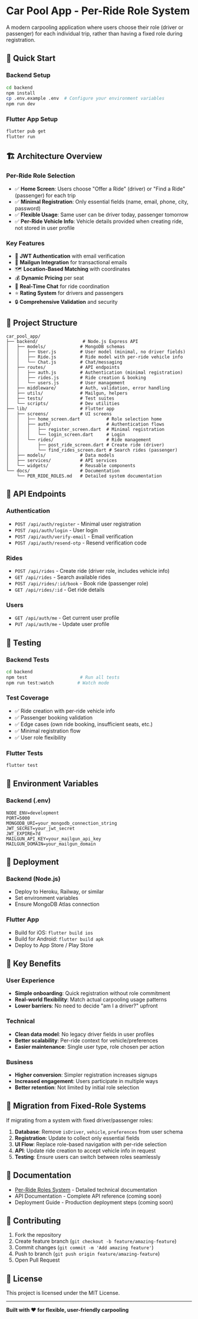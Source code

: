 # Car Pool App - Per-Ride Role System

A modern carpooling application where users choose their role (driver or passenger) for each individual trip, rather than having a fixed role during registration.

## 🚀 Quick Start

### Backend Setup
```bash
cd backend
npm install
cp .env.example .env  # Configure your environment variables
npm run dev
```

### Flutter App Setup  
```bash
flutter pub get
flutter run
```

## 🏗️ Architecture Overview

### Per-Ride Role Selection
- ✅ **Home Screen**: Users choose "Offer a Ride" (driver) or "Find a Ride" (passenger) for each trip
- ✅ **Minimal Registration**: Only essential fields (name, email, phone, city, password)
- ✅ **Flexible Usage**: Same user can be driver today, passenger tomorrow
- ✅ **Per-Ride Vehicle Info**: Vehicle details provided when creating ride, not stored in user profile

### Key Features
- 🔐 **JWT Authentication** with email verification
- 📧 **Mailgun Integration** for transactional emails  
- 🗺️ **Location-Based Matching** with coordinates
- 💰 **Dynamic Pricing** per seat
- 💬 **Real-Time Chat** for ride coordination
- ⭐ **Rating System** for drivers and passengers
- 🔒 **Comprehensive Validation** and security

## 📁 Project Structure

```
car_pool_app/
├── backend/                 # Node.js Express API
│   ├── models/             # MongoDB schemas
│   │   ├── User.js         # User model (minimal, no driver fields)
│   │   ├── Ride.js         # Ride model with per-ride vehicle info
│   │   └── Chat.js         # Chat/messaging
│   ├── routes/             # API endpoints
│   │   ├── auth.js         # Authentication (minimal registration)
│   │   ├── rides.js        # Ride creation & booking
│   │   └── users.js        # User management
│   ├── middleware/         # Auth, validation, error handling
│   ├── utils/              # Mailgun, helpers
│   ├── tests/              # Test suites
│   └── scripts/            # Dev utilities
├── lib/                    # Flutter app
│   ├── screens/            # UI screens
│   │   ├── home_screen.dart          # Role selection home
│   │   ├── auth/                     # Authentication flows
│   │   │   ├── register_screen.dart  # Minimal registration
│   │   │   └── login_screen.dart     # Login
│   │   └── rides/                    # Ride management
│   │       ├── post_ride_screen.dart # Create ride (driver)
│   │       └── find_rides_screen.dart # Search rides (passenger)
│   ├── models/             # Data models
│   ├── services/           # API services
│   └── widgets/            # Reusable components
└── docs/                   # Documentation
    └── PER_RIDE_ROLES.md   # Detailed system documentation
```

## 🔧 API Endpoints

### Authentication
- `POST /api/auth/register` - Minimal user registration
- `POST /api/auth/login` - User login
- `POST /api/auth/verify-email` - Email verification
- `POST /api/auth/resend-otp` - Resend verification code

### Rides
- `POST /api/rides` - Create ride (driver role, includes vehicle info)
- `GET /api/rides` - Search available rides
- `POST /api/rides/:id/book` - Book ride (passenger role)
- `GET /api/rides/:id` - Get ride details

### Users  
- `GET /api/auth/me` - Get current user profile
- `PUT /api/auth/me` - Update user profile

## 🧪 Testing

### Backend Tests
```bash
cd backend
npm test                    # Run all tests
npm run test:watch         # Watch mode
```

### Test Coverage
- ✅ Ride creation with per-ride vehicle info
- ✅ Passenger booking validation  
- ✅ Edge cases (own ride booking, insufficient seats, etc.)
- ✅ Minimal registration flow
- ✅ User role flexibility

### Flutter Tests
```bash
flutter test
```

## 🔐 Environment Variables

### Backend (.env)
```env
NODE_ENV=development
PORT=5000
MONGODB_URI=your_mongodb_connection_string
JWT_SECRET=your_jwt_secret
JWT_EXPIRE=7d
MAILGUN_API_KEY=your_mailgun_api_key
MAILGUN_DOMAIN=your_mailgun_domain
```

## 🚀 Deployment

### Backend (Node.js)
- Deploy to Heroku, Railway, or similar
- Set environment variables
- Ensure MongoDB Atlas connection

### Flutter App
- Build for iOS: `flutter build ios`
- Build for Android: `flutter build apk`
- Deploy to App Store / Play Store

## 🎯 Key Benefits

### User Experience
- **Simple onboarding**: Quick registration without role commitment
- **Real-world flexibility**: Match actual carpooling usage patterns  
- **Lower barriers**: No need to decide "am I a driver?" upfront

### Technical
- **Clean data model**: No legacy driver fields in user profiles
- **Better scalability**: Per-ride context for vehicle/preferences
- **Easier maintenance**: Single user type, role chosen per action

### Business
- **Higher conversion**: Simpler registration increases signups
- **Increased engagement**: Users participate in multiple ways
- **Better retention**: Not limited by initial role selection

## 🔄 Migration from Fixed-Role Systems

If migrating from a system with fixed driver/passenger roles:

1. **Database**: Remove `isDriver`, `vehicle`, `preferences` from user schema
2. **Registration**: Update to collect only essential fields
3. **UI Flow**: Replace role-based navigation with per-ride selection  
4. **API**: Update ride creation to accept vehicle info in request
5. **Testing**: Ensure users can switch between roles seamlessly

## 📖 Documentation

- [Per-Ride Roles System](./docs/PER_RIDE_ROLES.md) - Detailed technical documentation
- API Documentation - Complete API reference (coming soon)
- Deployment Guide - Production deployment steps (coming soon)

## 🤝 Contributing

1. Fork the repository
2. Create feature branch (`git checkout -b feature/amazing-feature`)
3. Commit changes (`git commit -m 'Add amazing feature'`)
4. Push to branch (`git push origin feature/amazing-feature`)
5. Open Pull Request

## 📄 License

This project is licensed under the MIT License.

---

**Built with ❤️ for flexible, user-friendly carpooling**
